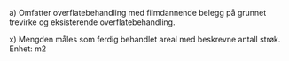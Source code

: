 a) Omfatter overflatebehandling med filmdannende belegg på grunnet trevirke og eksisterende overflatebehandling.

x) Mengden måles som ferdig behandlet areal med beskrevne antall strøk. Enhet: m2

